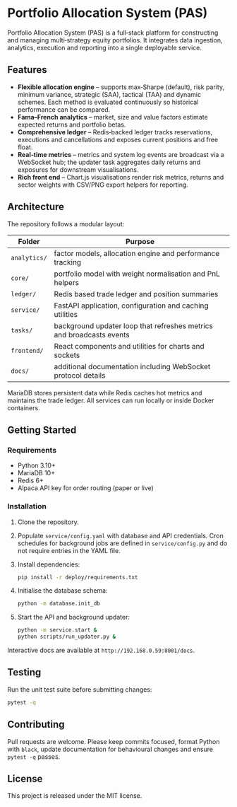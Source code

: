 # Portfolio Allocation System (PAS)

Portfolio Allocation System (PAS) is a full‑stack platform for constructing and
managing multi‑strategy equity portfolios. It integrates data ingestion,
analytics, execution and reporting into a single deployable service.

## Features

- **Flexible allocation engine** – supports max‑Sharpe (default), risk parity,
  minimum variance, strategic (SAA), tactical (TAA) and dynamic schemes. Each
  method is evaluated continuously so historical performance can be compared.
- **Fama–French analytics** – market, size and value factors estimate expected
  returns and portfolio betas.
- **Comprehensive ledger** – Redis‑backed ledger tracks reservations,
  executions and cancellations and exposes current positions and free float.
- **Real‑time metrics** – metrics and system log events are broadcast via a
  WebSocket hub; the updater task aggregates daily returns and exposures for
  downstream visualisations.
- **Rich front end** – Chart.js visualisations render risk metrics, returns and
  sector weights with CSV/PNG export helpers for reporting.

## Architecture

The repository follows a modular layout:

| Folder | Purpose |
| ------ | ------- |
| `analytics/` | factor models, allocation engine and performance tracking |
| `core/` | portfolio model with weight normalisation and PnL helpers |
| `ledger/` | Redis based trade ledger and position summaries |
| `service/` | FastAPI application, configuration and caching utilities |
| `tasks/` | background updater loop that refreshes metrics and broadcasts events |
| `frontend/` | React components and utilities for charts and sockets |
| `docs/` | additional documentation including WebSocket protocol details |

MariaDB stores persistent data while Redis caches hot metrics and maintains the
trade ledger. All services can run locally or inside Docker containers.

## Getting Started

### Requirements

- Python 3.10+
- MariaDB 10+
- Redis 6+
- Alpaca API key for order routing (paper or live)

### Installation

1. Clone the repository.
2. Populate `service/config.yaml` with database and API credentials. Cron
   schedules for background jobs are defined in `service/config.py` and do not
   require entries in the YAML file.
3. Install dependencies:

   ```bash
   pip install -r deploy/requirements.txt
   ```

4. Initialise the database schema:

   ```bash
   python -m database.init_db
   ```

5. Start the API and background updater:

   ```bash
   python -m service.start &
   python scripts/run_updater.py &
   ```

Interactive docs are available at `http://192.168.0.59:8001/docs`.

## Testing

Run the unit test suite before submitting changes:

```bash
pytest -q
```

## Contributing

Pull requests are welcome.  Please keep commits focused, format Python with
`black`, update documentation for behavioural changes and ensure `pytest -q`
passes.

## License

This project is released under the MIT license.

